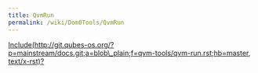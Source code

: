 ```yaml
---
title: QvmRun
permalink: /wiki/Dom0Tools/QvmRun
---
```


[Include(http://git.qubes-os.org/?p=mainstream/docs.git;a=blob\_plain;f=qvm-tools/qvm-run.rst;hb=master, text/x-rst)?](/wiki/Dom0Tools/Include(http%3A/git.qubes-os.org?p=mainstream/docs.git;a=blob_plain;f=qvm-tools/qvm-run.rst;hb=master,%20text/x-rst))
